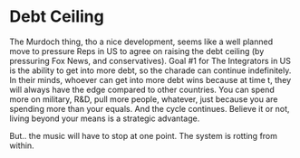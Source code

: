 # Debt Ceiling

The Murdoch thing, tho a nice development, seems like a well planned move to pressure Reps in US to agree on raising the debt ceiling (by pressuring Fox News, and conservatives). Goal #1 for The Integrators in US is the ability to get into more debt, so the charade can continue indefinitely. In their minds, whoever can get into more debt wins because at time t, they will always have the edge compared to other countries. You can spend more on military, R&D, pull more people, whatever, just because you are spending more than your equals. And the cycle continues. Believe it or not, living beyond your means is a strategic advantage.

But.. the music will have to stop at one point. The system is rotting from within.
